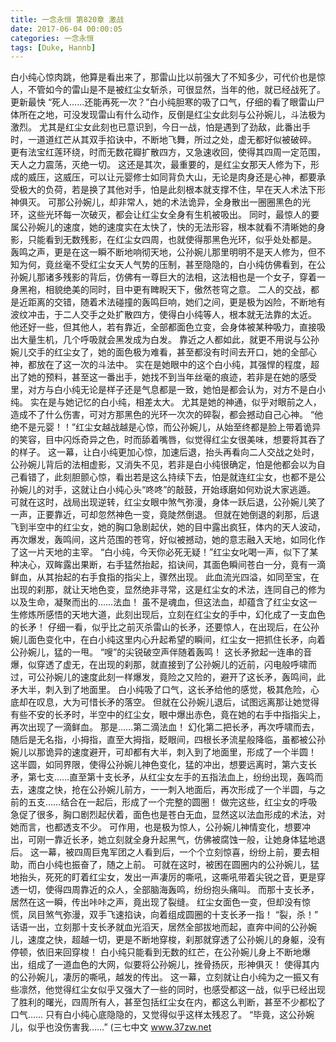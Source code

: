 ```yaml
---
title: 一念永恒 第820章 激战
date: 2017-06-04 00:00:05
categories: 一念永恒
tags: [Duke, Hannb]
---
```


白小纯心惊肉跳，他算是看出来了，那雷山比以前强大了不知多少，可代价也是惊人，不管如今的雷山是不是被红尘女斩杀，可很显然，当年的他，就已经战死了。 更新最快
“死人……还能再死一次？”白小纯胆寒的吸了口气，仔细的看了眼雷山尸体所在之地，可没发现雷山有什么动作，反倒是红尘女此刻与公孙婉儿，斗法极为激烈。
尤其是红尘女此刻也已意识到，今日一战，怕是遇到了劲敌，此番出手时，一道道红芒从其双手掐诀中，不断地飞舞，所过之处，虚无都好似被破碎。
更有法宝红莲环绕，时而无数花瓣扩散四方，又急速收回，使得其四周一定范围，天人之力震荡，灭绝一切。
这还是其次，最重要的，是红尘女那天人修为下，形成的威压，这威压，可以让元婴修士如同背负大山，无论是肉身还是心神，都要承受极大的负荷，若是换了其他对手，怕是此刻根本就支撑不住，早在天人术法下形神俱灭。
可那公孙婉儿，却非常人，她的术法诡异，全身散出一圈圈黑色的光环，这些光环每一次破灭，都会让红尘女全身有生机被吸出。
同时，最惊人的要属公孙婉儿的速度，她的速度实在太快了，快的无法形容，根本就看不清晰她的身影，只能看到无数残影，在红尘女四周，也就使得那黑色光环，似乎处处都是。
轰鸣之声，更是在这一瞬不断地响彻天地，公孙婉儿那里明明不是天人修为，但不知为何，竟丝毫不受红尘女天人气势的压制，甚至隐隐的，白小纯仿佛看到，在公孙婉儿那诸多残影的背后，仿佛有一尊巨大的法相，这法相也是一个女子，穿着一身黑袍，相貌绝美的同时，目中更有睥睨天下，傲然苍穹之意。
二人的交战，都是近距离的交错，随着术法碰撞的轰鸣巨响，她们之间，更是极为凶险，不断地有波纹冲击，于二人交手之处扩散四方，使得白小纯等人，根本就无法靠的太近。
他还好一些，但其他人，若有靠近，全部都面色立变，会身体被某种吸力，直接吸出大量生机，几个呼吸就会黑发成为白发。
靠近之人都如此，就更不用说与公孙婉儿交手的红尘女了，她的面色极为难看，甚至都没有时间去开口，她的全部心神，都放在了这一次的斗法中。
实在是她眼中的这个白小纯，其强悍的程度，超出了她的预料，甚至这一番出手，她找不到当年丝毫的痕迹，若非是在她的感受里，对方与白小纯无论是样子还是气息都是一致，她怕是都会认为，对方不是白小纯。
实在是与她记忆的白小纯，相差太大。
尤其是她的神通，似乎对眼前之人，造成不了什么伤害，可对方那黑色的光环一次次的碎裂，都会撼动自己心神。
“他绝不是元婴！！”红尘女越战越是心惊，而公孙婉儿，从始至终都是脸上带着诡异的笑容，目中闪烁奇异之色，时而舔着嘴唇，似觉得红尘女很美味，想要将其吞了的样子。
这一幕，让白小纯更加心惊，加速后退，抬头再看向二人交战之处时，公孙婉儿背后的法相虚影，又消失不见，若非是白小纯很确定，怕是他都会以为自己看错了，此刻胆颤心惊，看出若是这么持续下去，怕是就连红尘女，也都不是公孙婉儿的对手，这就让白小纯心头“咚咚”的敲鼓，开始琢磨如何劝说大家逃遁。
可就在这时，战局出现逆转，红尘女眼中煞气弥漫，身体一跃后退，公孙婉儿笑了一声，正要靠近，可却忽然神色一变，竟陡然倒退。
但就在她倒退的刹那，后退飞到半空中的红尘女，她的胸口急剧起伏，她的目中露出疯狂，体内的天人波动，再次爆发，轰鸣间，这片范围的苍穹，好似被撼动，她的意志融入天地，如同化作了这一片天地的主宰。
“白小纯，今天你必死无疑！”红尘女叱喝一声，似下了某种决心，双眸露出果断，右手猛然抬起，掐诀间，其面色瞬间苍白一分，竟有一滴鲜血，从其抬起的右手食指的指尖上，骤然出现。
此血流光四溢，如同至宝，在出现的刹那，就让天地色变，显然绝非寻常，这是红尘女的术法，连同自己的修为以及生命，凝聚而出的……法血！
虽不是魂血，但这法血，却蕴含了红尘女这一生修炼所感悟的天地大道，此刻出现后，立刻在红尘女的手中，幻化成了一支血色的长矛！
仔细一看，似乎比之前灭杀雷山的长矛，还要惊人，在出现后，在公孙婉儿面色变化中，在白小纯这里内心升起希望的瞬间，红尘女一把抓住长矛，向着公孙婉儿，猛的一甩。
“嗖”的尖锐破空声伴随着轰鸣！
这长矛掀起一连串的音爆，似穿透了虚无，在出现的刹那，就直接到了公孙婉儿的近前，闪电般呼啸而过，可公孙婉儿的速度此刻一样爆发，竟险之又险的，避开了这长矛，轰鸣间，此矛大半，刺入到了地面里。
白小纯吸了口气，这长矛给他的感觉，极其危险，心底却在叹息，大为可惜长矛的落空。
但就在公孙婉儿退后，试图远离那让她觉得有些不安的长矛时，半空中的红尘女，眼中爆出赤色，竟在她的右手中指指尖上，再次出现了一滴鲜血。
那是……第二滴法血！
幻化第二把长矛，再次呼啸而去，随后是无名指，小拇指，直至大拇指，眨眼间，四根长矛流星般降临，虽都被公孙婉儿以那诡异的速度避开，可却都有大半，刺入到了地面里，形成了一个半圆！
这半圆，如同界限，使得公孙婉儿神色变化，猛的冲出，想要远离时，第六支长矛，第七支……直至第十支长矛，从红尘女左手的五指法血上，纷纷出现，轰鸣而去，速度之快，抢在公孙婉儿前方，一一刺入地面后，再次形成了一个半圆，与之前的五支……结合在一起后，形成了一个完整的圆圈！
做完这些，红尘女的呼吸急促了很多，胸口剧烈起伏着，面色也是苍白无血，显然这以法血形成的术法，对她而言，也都透支不少。
可作用，也是极为惊人，公孙婉儿神情变化，想要冲出，可刚一靠近长矛，她立刻就全身升起黑气，仿佛被腐蚀一般，让她身体猛地退后。
这一幕，被四周巨鬼军团之人看到后，一个个立刻惊喜，纷纷上前，要去相助，而白小纯也振奋了，随之上前。
可就在这时，被困在圆圈内的公孙婉儿，猛地抬头，死死的盯着红尘女，发出一声凄厉的嘶吼，这嘶吼带着尖锐之音，更是穿透一切，使得四周靠近的众人，全部脑海轰鸣，纷纷抱头痛叫。
而那十支长矛，居然在这一瞬，传出咔咔之声，竟出现了裂缝。
红尘女面色一变，但却没有惊慌，凤目煞气弥漫，双手飞速掐诀，向着组成圆圈的十支长矛一指！
“裂，杀！”
话语一出，立刻那十支长矛就血光滔天，居然全部拔地而起，直奔中间的公孙婉儿，速度之快，超越一切，更是不断地穿梭，刹那就穿透了公孙婉儿的身躯，没有停顿，依旧来回穿梭！
白小纯只能看到无数的红芒，在公孙婉儿身上不断地爆出，组成了一道血色的大网，似要将公孙婉儿，挫骨扬灰，形神俱灭！
使得其内的公孙婉儿，凄厉的嘶吼，越发的传出。
这一幕，立刻就让白小纯为之一振又有些凛然，他觉得红尘女似乎又强大了一些的同时，也感受都这一战，似乎已经出现了胜利的曙光，四周所有人，甚至包括红尘女在内，都这么判断，甚至不少都松了口气……
只有白小纯心底隐隐的，又觉得似乎这样太残忍了。
“毕竟，这公孙婉儿，似乎也没伤害我……”
(三七中文 www.37zw.net